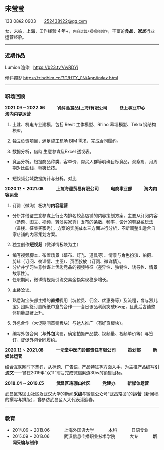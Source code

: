 ## 宋莹莹

133 0862 0903       [252438922@qq.com](mailto:252438922@qq.com)

女，未婚，上海，工作经验 4 年+，<code>内容运营/短视频创作</code>，丰富的**食品**、**家居**行业运营经验。

---

### 近期作品

Lumion 渲染   https://b23.tv/VwRDYj

倾斜摄影 https://zthdbim.cn/3D/HZX_CN/App/index.html

---


### 职场回顾



**2021.09 ~ 2022.06            钟薛高食品(上海)有限公司            线上事业中心            淘内内容运营**

1. 土建、机电专业建模，包括 Revit 主体模型、Rhino 幕墙模型、Tekla 钢结构模型。

2. 独立负责项目，满足施工现场 BIM 需求，完成合同履约。

3. 数据分析，借助 生意参谋及Excel 透视表。

- 竞品分析。根据商品种类、客单价、购买人群等明确目标竞品，观察周、月周期对比曲线，师夷长技。
  
- 短视频公域数据统计与分析。对比
  

**2020.12 ~ 2021.08            上海海迎贸易有限公司            电商事业部            淘内内容运营**

1. 订阅（微淘）板块的**内容运营**
  - 分析并借鉴生意参谋上行业内排名较高店铺的内容策划方案，主要从订阅内容（选题、图文、视频、转发买家秀）发布的条数、频率，设计的套路或玩法（盖楼、征集买家秀），方案的实施成本三方面进行分析，不断调整出适合自家店铺的内容策划方案。
2. 独立创作**短视频**（微详情板块为主）
  -	编写视频脚本、布置场景（幕布、灯光、道具等）、情景与角色扮演、拍摄、剪辑（订阅、微详情、主图）、页面投放（订阅、微详情）。
  -	分析并学习生意参谋上优秀竞品的视频特征（差异性、独特性、诱导性、情景故事性）。
  -	任职期间，微详情视频引流交易金额实现稳步增长。

3. 主播洽谈。
  - 熟悉淘宝头部主播的**直播**费用（坑位费、佣金、优惠券等）及流程，曾与烈儿宝贝团队签订厕所纸巾盒的合作——当日该品利润突破6w元，且此后店铺整体销量显著上升。
5. 外包合作（大促期间首猜板块）与达人推广（有好货板块）。
  - 编写外包合同（与**外包**沟通，确定拍摄产品数、视频量、视频单价等）与签订，督促外包合同履约。




**2020.12 ~ 2021.08            一元堂中医门诊部责任有限公司            策划部            新媒体运营**

  结合互联网时下热词，从标题、广告语、产品特征等方面入手，为主推产品编写**引流文**——曾在2019年“双11”前后完成微信渠道30w的销售目标。

**2018.04 ~ 2019.05            武昌区珞珈山社区            党建办            新媒体运营**


  武昌区珞珈山社区及武汉大学的新闻**采编**与微信公众号“武昌珞珈”的**运营**（新闻稿的撰写与排版），曾参访武昌区人大代表潘迎春。


---

### 教育

- 2014.09 ~ 2018.06            上海外国语大学            本科            日语专业
- 2015.09 ~ 2018.06            武汉信息传播职业技术学院            大专            **新闻采编与制作**
  
<style lang="css">
    section {
        width: 600px;
    }
</style>
